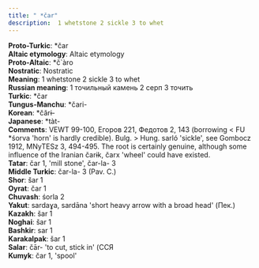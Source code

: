 ```yaml
---
title: " *čar"
description:  1 whetstone 2 sickle 3 to whet
---
```


<strong>Proto-Turkic</strong>:  *čar<br>
<strong>Altaic etymology</strong>:  Altaic etymology<br>
<strong> Proto-Altaic</strong>:  *č`àro<br>
<strong>Nostratic</strong>:  Nostratic<br>
<strong>Meaning</strong>:  1 whetstone 2 sickle 3 to whet<br>
<strong>Russian meaning</strong>:  1 точильный камень 2 серп 3 точить<br>
<strong>Turkic</strong>:  *čar<br>
<strong>Tungus-Manchu</strong>:  *čari-<br>
<strong>Korean</strong>:  *čărɨ-<br>
<strong>Japanese</strong>:  *tàt-<br>
<strong>Comments</strong>:  VEWT 99-100, Егоров 221, Федотов 2, 143 (borrowing < FU *śorva 'horn' is hardly credible). Bulg. > Hung. sarló 'sickle', see Gombocz 1912, MNyTESz 3, 494-495. The root is certainly genuine, although some influence of the Iranian čarɨk, čarx 'wheel' could have existed.<br>
<strong>Tatar</strong>:  čar 1, 'mill stone', čar-la- 3<br>
<strong>Middle Turkic</strong>:  čar-la- 3 (Pav. C.)<br>
<strong>Shor</strong>:  šar 1<br>
<strong>Oyrat</strong>:  čar 1<br>
<strong>Chuvash</strong>:  śorla 2<br>
<strong>Yakut</strong>:  sardaɣa, sardāna 'short heavy arrow with a broad head' (Пек.)<br>
<strong>Kazakh</strong>:  šar 1<br>
<strong>Noghai</strong>:  šar 1<br>
<strong>Bashkir</strong>:  sar 1<br>
<strong>Karakalpak</strong>:  šar 1<br>
<strong>Salar</strong>:  čār- 'to cut, stick in' (ССЯ<br>
<strong>Kumyk</strong>:  čar 1, 'spool'<br>



